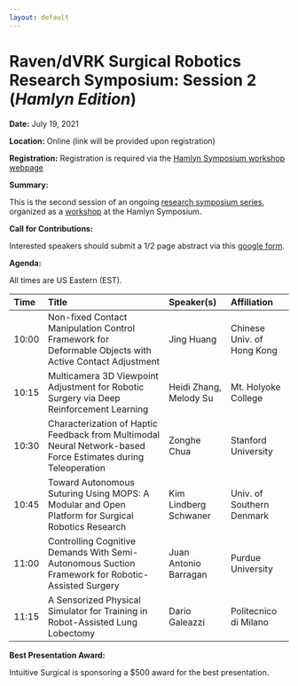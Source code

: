 ```yaml
---
layout: default
---
```


# Raven/dVRK Surgical Robotics Research Symposium: Session 2 (*Hamlyn Edition*)

**Date:**  July 19, 2021

**Location:** Online (link will be provided upon registration)

**Registration:** Registration is required via the [Hamlyn Symposium workshop webpage](https://hamlynsymposium.org/events/raven-dvrk-surgical-robotics-research/)

**Summary:**

This is the second session of an ongoing [research symposium series](../crtk-2021-research-symposium.md),
organized as a [workshop](https://hamlynsymposium.org/events/raven-dvrk-surgical-robotics-research/)
at the Hamlyn Symposium.

**Call for Contributions:**

Interested speakers should submit a 1/2 page abstract via this
[google form](https://forms.gle/GZv1nKkK9A6n1Tpy5).

**Agenda:**

All times are US Eastern (EST).

| Time  | Title        | Speaker(s)  | Affiliation|
|:------|:-------------|:------------|:--------------|
| 10:00 | Non-fixed Contact Manipulation Control Framework for Deformable Objects with Active Contact Adjustment | Jing Huang  | Chinese Univ. of Hong Kong |
| 10:15 | Multicamera 3D Viewpoint Adjustment for Robotic Surgery via Deep Reinforcement Learning  | Heidi Zhang, Melody Su   | Mt. Holyoke College     |
| 10:30 | Characterization of Haptic Feedback from  Multimodal Neural Network-based Force Estimates during Teleoperation | Zonghe Chua | Stanford University |
| 10:45 | Toward Autonomous Suturing Using MOPS: A Modular and Open Platform for Surgical Robotics Research | Kim Lindberg Schwaner | Univ. of Southern Denmark |
| 11:00 | Controlling Cognitive Demands With Semi-Autonomous Suction Framework for Robotic-Assisted Surgery | Juan Antonio Barragan | Purdue University |
| 11:15 | A Sensorized Physical Simulator for Training in Robot-Assisted Lung Lobectomy | Dario Galeazzi | Politecnico di Milano |

**Best Presentation Award:**

Intuitive Surgical is sponsoring a $500 award for the best presentation.
